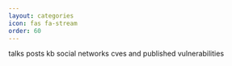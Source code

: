 ```yaml
---
layout: categories
icon: fas fa-stream
order: 60
---
```


talks
posts
kb
social networks
cves and published vulnerabilities
